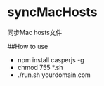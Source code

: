# syncMacHosts
同步Mac hosts文件

##How to use
* npm install casperjs -g
* chmod 755 *.sh
* ./run.sh yourdomain.com